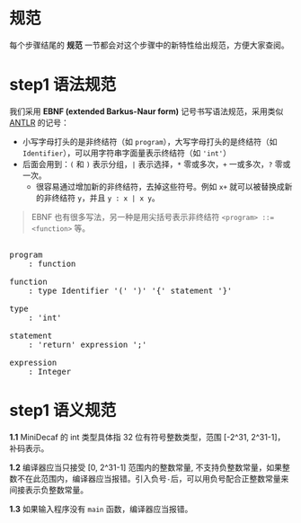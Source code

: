 # 规范
每个步骤结尾的 **规范** 一节都会对这个步骤中的新特性给出规范，方便大家查阅。

# step1 语法规范

我们采用 **EBNF (extended Barkus-Naur form)** 记号书写语法规范，采用类似 [ANTLR](./antlr.md#语法规范) 的记号：
* 小写字母打头的是非终结符（如 `program`），大写字母打头的是终结符（如 `Identifier`），可以用字符串字面量表示终结符（如 `'int'`）
* 后面会用到：`(` 和 `)` 表示分组，`|` 表示选择，`*` 零或多次，`+` 一或多次，`?` 零或一次。
  - 很容易通过增加新的非终结符，去掉这些符号。例如 `x+` 就可以被替换成新的非终结符 `y`，并且 `y : x | x y`。

> EBNF 也有很多写法，另一种是用尖括号表示非终结符 `<program> ::= <function>` 等。

<pre id='vimCodeElement'>
<code></code>
<span class="SpecRuleStart">program</span>
<span class="SpecRuleIndicator">    :</span> <span class="SpecRule">function</span>

<span class="SpecRuleStart">function</span>
<span class="SpecRuleIndicator">    :</span> <span class="SpecRule">type</span> <span class="SpecToken">Identifier</span> <span class="SpecToken">'('</span> <span class="SpecToken">')'</span> <span class="SpecToken">'{'</span> <span class="SpecRule">statement</span> <span class="SpecToken">'}'</span>

<span class="SpecRuleStart">type</span>
<span class="SpecRuleIndicator">    :</span> <span class="SpecToken">'int'</span>

<span class="SpecRuleStart">statement</span>
<span class="SpecRuleIndicator">    :</span> <span class="SpecToken">'return'</span> <span class="SpecRule">expression</span> <span class="SpecToken">';'</span>

<span class="SpecRuleStart">expression</span>
<span class="SpecRuleIndicator">    :</span> <span class="SpecToken">Integer</span>
</pre>

# step1 语义规范
**1.1** MiniDecaf 的 int 类型具体指 32 位有符号整数类型，范围 [-2^31, 2^31-1]，补码表示。

**1.2** 编译器应当只接受 [0, 2^31-1] 范围内的整数常量, 不支持负整数常量，如果整数不在此范围内，编译器应当报错。引入负号`-`后，可以用负号配合正整数常量来间接表示负整数常量。

**1.3** 如果输入程序没有 `main` 函数，编译器应当报错。

